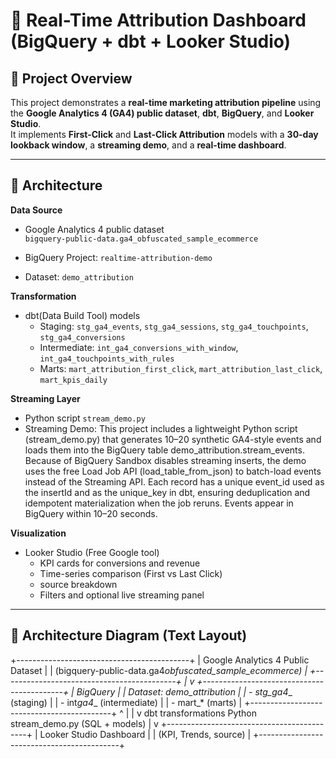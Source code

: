 # 🧭 Real-Time Attribution Dashboard (BigQuery + dbt + Looker Studio)

## 📌 Project Overview

This project demonstrates a **real-time marketing attribution pipeline** using the **Google Analytics 4 (GA4) public dataset**, **dbt**, **BigQuery**, and **Looker Studio**.  
It implements **First-Click** and **Last-Click Attribution** models with a **30-day lookback window**, a **streaming demo**, and a **real-time dashboard**.

---

## 🧩 Architecture

**Data Source**

- Google Analytics 4 public dataset  
  `bigquery-public-data.ga4_obfuscated_sample_ecommerce`

- BigQuery Project: `realtime-attribution-demo`
- Dataset: `demo_attribution`

**Transformation**

- dbt(Data Build Tool) models
  - Staging: `stg_ga4_events`, `stg_ga4_sessions`, `stg_ga4_touchpoints`, `stg_ga4_conversions`
  - Intermediate: `int_ga4_conversions_with_window`, `int_ga4_touchpoints_with_rules`
  - Marts: `mart_attribution_first_click`, `mart_attribution_last_click`, `mart_kpis_daily`

**Streaming Layer**

- Python script `stream_demo.py`
- Streaming Demo:
This project includes a lightweight Python script (stream_demo.py) that generates 10–20 synthetic GA4-style events and loads them into the BigQuery table demo_attribution.stream_events.
Because of BigQuery Sandbox disables streaming inserts, the demo uses the free Load Job API (load_table_from_json) to batch-load events instead of the Streaming API.
Each record has a unique event_id used as the insertId and as the unique_key in dbt, ensuring deduplication and idempotent materialization when the job reruns.
Events appear in BigQuery within 10–20 seconds.

**Visualization**

- Looker Studio (Free Google tool)
  - KPI cards for conversions and revenue
  - Time-series comparison (First vs Last Click)
  - source breakdown
  - Filters and optional live streaming panel

---

## 🧱 Architecture Diagram (Text Layout)

+-------------------------------------------+
| Google Analytics 4 Public Dataset |
| (bigquery-public-data.ga4*obfuscated_sample_ecommerce) |
+-------------------------------------------+
|
v
+-------------------------------------------+
| BigQuery |
| Dataset: demo_attribution |
| - stg_ga4*_ (staging) |
| - int*ga4*_ (intermediate) |
| - mart\_\* (marts) |
+-------------------------------------------+
^ |
| v
dbt transformations Python stream_demo.py
(SQL + models)
|
v
+-------------------------------------------+
| Looker Studio Dashboard |
| (KPI, Trends, source) |
+-------------------------------------------+

